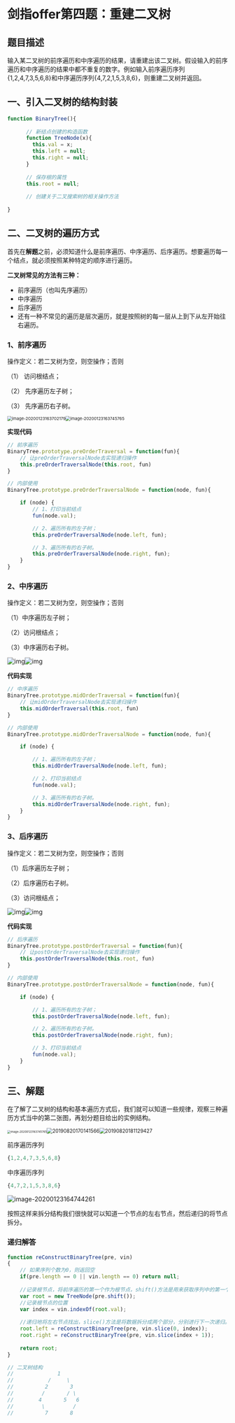 

# 剑指offer第四题：重建二叉树

## 题目描述

输入某二叉树的前序遍历和中序遍历的结果，请重建出该二叉树。假设输入的前序遍历和中序遍历的结果中都不重复的数字。例如输入前序遍历序列{1,2,4,7,3,5,6,8}和中序遍历序列{4,7,2,1,5,3,8,6}，则重建二叉树并返回。

## 一、引入二叉树的结构封装

```js
function BinaryTree(){
 
      // 新结点创建的构造函数
      function TreeNode(x){
        this.val = x;
        this.left = null;
        this.right = null;
      }
 
      // 保存根的属性
      this.root = null;
 
      // 创建关于二叉搜索树的相关操作方法
 
}
```



## 二、二叉树的遍历方式

首先在**解题**之前，必须知道什么是前序遍历、中序遍历、后序遍历。想要遍历每一个结点，就必须按照某种特定的顺序进行遍历。

**二叉树常见的方法有三种：**

- 前序遍历（也叫先序遍历）
- 中序遍历
- 后序遍历
- 还有一种不常见的遍历是层次遍历，就是按照树的每一层从上到下从左开始往右遍历。

### 1、前序遍历

操作定义：若二叉树为空，则空操作；否则

（1） 访问根结点；

（2） 先序遍历左子树；

（3） 先序遍历右子树。

<img src="images/image-20200123163702179.png" alt="image-20200123163702179" style="zoom: 67%;" /><img src="images/image-20200123163745765.png" alt="image-20200123163745765" style="zoom:67%;" />

**实现代码**

```js
// 前序遍历
BinaryTree.prototype.preOrderTraversal = function(fun){
    // 让preOrderTraversalNode去实现递归操作
    this.preOrderTraversalNode(this.root, fun)
}

// 内部使用
BinaryTree.prototype.preOrderTraversalNode = function(node, fun){

    if (node) {
        // 1、打印当前结点
        fun(node.val);

        // 2、遍历所有的左子树；
        this.preOrderTraversalNode(node.left, fun);

        // 3、遍历所有的右子树。
        this.preOrderTraversalNode(node.right, fun);
    }
}
```

### 2、中序遍历

操作定义：若二叉树为空，则空操作；否则

（1）中序遍历左子树；

（2）访问根结点；

（3）中序遍历右子树。

![img](images/20190820170128361.png)![img](images/20190820170141566.png)

**代码实现**

```js
// 中序遍历
BinaryTree.prototype.midOrderTraversal = function(fun){
    // 让midOrderTraversalNode去实现递归操作
    this.midOrderTraversal(this.root, fun)
}

// 内部使用
BinaryTree.prototype.midOrderTraversalNode = function(node, fun){

    if (node) {

        // 1、遍历所有的左子树；
        this.midOrderTraversalNode(node.left, fun);

        // 2、打印当前结点
        fun(node.val);

        // 3、遍历所有的右子树。
        this.midOrderTraversalNode(node.right, fun);
    }
}
```

### 3、后序遍历

操作定义：若二叉树为空，则空操作；否则

（1）后序遍历左子树；

（2）后序遍历右子树。

（3）访问根结点；

![img](images/20190820181041949.png)![img](images/20190820181129427.png)

**代码实现**

```js
// 后序遍历
BinaryTree.prototype.postOrderTraversal = function(fun){
    // 让postOrderTraversalNode去实现递归操作
    this.postOrderTraversalNode(this.root, fun)
}

// 内部使用
BinaryTree.prototype.postOrderTraversalNode = function(node, fun){

    if (node) {

        // 1、遍历所有的左子树；
        this.postOrderTraversalNode(node.left, fun);

        // 2、遍历所有的右子树。
        this.postOrderTraversalNode(node.right, fun);

        // 3、打印当前结点
        fun(node.val);
    }
}
```

## 三、解题

在了解了二叉树的结构和基本遍历方式后，我们就可以知道一些规律，观察三种遍历方式当中的第二张图，再划分题目给出的实例结构。

<img src="images/image-20200123163745765.png" alt="image-20200123163745765" style="zoom: 45%;" /><img src="images/20190820170141566.png" alt="20190820170141566" style="zoom:80%;" /><img src="images/20190820181129427.png" alt="20190820181129427" style="zoom:80%;" />

前序遍历序列

```js
{1,2,4,7,3,5,6,8}
```

中序遍历序列

```js
{4,7,2,1,5,3,8,6}
```

![image-20200123164744261](images/image-20200123164744261.png)

按照这样来拆分结构我们很快就可以知道一个节点的左右节点，然后递归的将节点拆分。

### 递归解答

```js
function reConstructBinaryTree(pre, vin)
{
    // 如果序列个数为0，则返回空
    if(pre.length == 0 || vin.length == 0) return null;
    
    //记录根节点，将前序遍历的第一个作为根节点，shift()方法是用来获取序列中的第一个元素
    var root = new TreeNode(pre.shift());
    //记录根节点的位置
    var index = vin.indexOf(root.val);
    
    //递归地将左右节点找出，slice()方法是将数据拆分成两个部分，分别进行下一次递归。
    root.left = reConstructBinaryTree(pre, vin.slice(0, index));
    root.right = reConstructBinaryTree(pre, vin.slice(index + 1));
    
    return root;
}
```

```js
// 二叉树结构 
//              1  
//           /     \  
//          2       3    
//         /       / \  
//        4       5   6  
//         \         /  
//          7       8  
```

